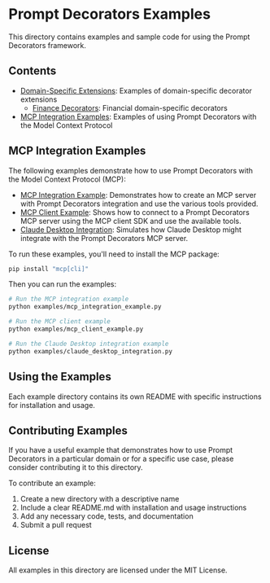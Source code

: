 # Prompt Decorators Examples

This directory contains examples and sample code for using the Prompt Decorators framework.

## Contents

- [Domain-Specific Extensions](./domain_extensions/): Examples of domain-specific decorator extensions
  - [Finance Decorators](./domain_extensions/finance_decorators/): Financial domain-specific decorators
- [MCP Integration Examples](#mcp-integration-examples): Examples of using Prompt Decorators with the Model Context Protocol

## MCP Integration Examples

The following examples demonstrate how to use Prompt Decorators with the Model Context Protocol (MCP):

- [MCP Integration Example](./mcp_integration_example.py): Demonstrates how to create an MCP server with Prompt Decorators integration and use the various tools provided.
- [MCP Client Example](./mcp_client_example.py): Shows how to connect to a Prompt Decorators MCP server using the MCP client SDK and use the available tools.
- [Claude Desktop Integration](./claude_desktop_integration.py): Simulates how Claude Desktop might integrate with the Prompt Decorators MCP server.

To run these examples, you'll need to install the MCP package:

```bash
pip install "mcp[cli]"
```

Then you can run the examples:

```bash
# Run the MCP integration example
python examples/mcp_integration_example.py

# Run the MCP client example
python examples/mcp_client_example.py

# Run the Claude Desktop integration example
python examples/claude_desktop_integration.py
```

## Using the Examples

Each example directory contains its own README with specific instructions for installation and usage.

## Contributing Examples

If you have a useful example that demonstrates how to use Prompt Decorators in a particular domain or for a specific use case, please consider contributing it to this directory.

To contribute an example:

1. Create a new directory with a descriptive name
2. Include a clear README.md with installation and usage instructions
3. Add any necessary code, tests, and documentation
4. Submit a pull request

## License

All examples in this directory are licensed under the MIT License.
